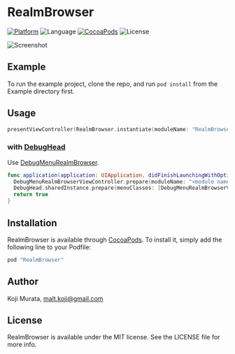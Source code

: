 # RealmBrowser

[![Platform](https://img.shields.io/cocoapods/p/RealmBrowser.svg?style=flat)](http://cocoapods.org/pods/RealmBrowser)
![Language](https://img.shields.io/badge/language-Swift%202.2-orange.svg)
[![CocoaPods](https://img.shields.io/cocoapods/v/RealmBrowser.svg?style=flat)](http://cocoapods.org/pods/RealmBrowser)
![License](https://img.shields.io/github/license/malt03/RealmBrowser.svg?style=flat)

![Screenshot](https://raw.githubusercontent.com/malt03/DebugMenuRealmBrowser/master/Screenshot.gif)

## Example

To run the example project, clone the repo, and run `pod install` from the Example directory first.

## Usage

```swift
presentViewController(RealmBrowser.instantiate(moduleName: "RealmBrowser_Example"), animated: true, completion: nil)
```

### with [DebugHead](https://cocoapods.org/pods/DebugHead)
Use [DebugMenuRealmBrowser](https://cocoapods.org/pods/DebugMenuRealmBrowser).

```swift
func application(application: UIApplication, didFinishLaunchingWithOptions launchOptions: [NSObject: AnyObject]?) -> Bool {
  DebugMenuRealmBrowserViewController.prepare(moduleName: "<module name>")
  DebugHead.sharedInstance.prepare(menuClasses: [DebugMenuRealmBrowserViewController.self])
  return true
}
```

## Installation

RealmBrowser is available through [CocoaPods](http://cocoapods.org). To install
it, simply add the following line to your Podfile:

```ruby
pod "RealmBrowser"
```

## Author

Koji Murata, malt.koji@gmail.com

## License

RealmBrowser is available under the MIT license. See the LICENSE file for more info.
